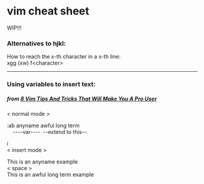 # vim cheat sheet
WIP!!!

### Alternatives to hjkl:
How to reach the x-th character in a x-th line:\
xgg (xw) f&lt;character&gt;


___
### Using variables to insert text:
##### from [8 Vim Tips And Tricks That Will Make You A Pro User](https://itsfoss.com/pro-vim-tips/)
&lt; normal mode &gt;

:ab anyname awful long term\
&nbsp;&nbsp;&nbsp;  ----var----&nbsp; --extend to this--
    
i\
&lt; insert mode &gt;

This is an anyname example\
&lt; space &gt;\
This is an awful long term example
